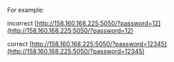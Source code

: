 For example:

incorrect
[http://158.160.168.225:5050/?password=12](http://158.160.168.225:5050/?password=12)

correct
[http://158.160.168.225:5050/?password=12345](http://158.160.168.225:5050/?password=12345)



